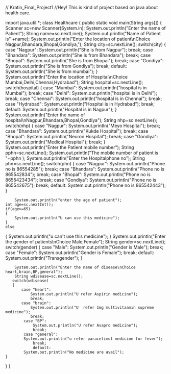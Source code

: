 // Kratin_Final_Project1
//Hey! This is kind of project based on java about health care.


import java.util.*;
class Healthcare
{
    public static void main(String args[])
    {
        Scanner sc=new Scanner(System.in);
        System.out.println("Enter the name of Patient");
        String name=sc.nextLine();
        System.out.println("Name of Patient is" +name);
        System.out.println("Enter the location of patient\nChoice Nagpur,Bhandara,Bhopal,Gondiya,");
        String city=sc.nextLine();
        switch(city)
       {
           case "Nagpur":
               System.out.println("She is from Nagpur");
               break;
           case "Bhandara":
               System.out.println("She is from Bhandara");
               break;
            case "Bhopal":
                System.out.println("She is from Bhopal");
                break;
            case "Gondiya":
                System.out.println("She is from Gondiya");
                break;
                default:
            System.out.println("She is from mumbai");
    }   
        System.out.println("Enter the location of Hospital\nChoice Mumbai,Delhi,Chennai,Hydrabad");
        String hospital=sc.nextLine();
        switch(hospital)
       {
           case "Mumbai":
               System.out.println("hospital is in Mumbai");
               break;
           case "Delhi":
               System.out.println("hospital is in Delhi");
               break;
            case "Chennai":
                System.out.println("hospital is in Chennai");
                break;
            case "Hydrabad":
                System.out.println("Hospital is in Hydrabad");
                break;
                default:
            System.out.println("Hospital is in Nagpur");
       }
       System.out.println("Enter the name of hospital\nNagpur,Bhandara,Bhopal,Gondiya");
       String nhp=sc.nextLine();
       switch(nhp)
       {
           case "Nagpur":
               System.out.println("Meyo Hospital");
               break;
           case "Bhandara":
               System.out.println("Kukde Hospital");
               break;
            case "Bhopal":
                System.out.println("Neuron Hospital");
                break;
            case "Gondiya":
                System.out.println("Medical Hospital");
                break;
    }   
     System.out.println("Enter the Patient mobile number");
        String pphn=sc.nextLine();
    System.out.println("The mobile number of patient is  "+pphn );
        System.out.println("Enter the Hospitalphone no");
        String phn=sc.nextLine();
        switch(phn)
       {
           case "Nagpur":
               System.out.println("Phone no is 86554285");
               break;
           case "Bhandara":
               System.out.println("Phone no is 865542834");
               break;
            case "Bhopal":
                System.out.println("Phone no is 8655423434");
                break;
            case "Gondiya":
                System.out.println("Phone no is 865542675");
                break;
                default:
            System.out.println("Phone no is 865542443");
    }
    
        System.out.println("enter the age of patient");
    int age=sc.nextInt();
    if(age>=65)
    {
        System.out.println("U can use this medicine");
    }
    else
{
    System.out.println("u can't use this medicine");
    }
    System.out.println("Enter the gender of patients\nChoice Male,Female");
      String gender=sc.nextLine();
        switch(gender)
        {
            case "Male":
           System.out.println("Gender is Male");
           break;
           case "Female":
               System.out.println("Gender is Female");
               break;
               default:
               System.out.println("Transgender");
        }
        
        System.out.println("Enter the name of disease\nChoice heart,brain,BP,general");
        String wdisease=sc.nextLine();
       switch(wdisease)
       {
           case "heart":
               System.out.println("U refer Aspirin medicine");
               break;
           case "brain":
               System.out.println("U  refer 1mg multivitaamin supreme medicine");
               break;
            case "BP":
                System.out.println("U refer Avapro medicine");
                break;
            case "general":
            System.out.println("u refer paracetimol medicine for fever");
                break;
                default:
            System.out.println("No medicine are avail");
    }   
   }
}
